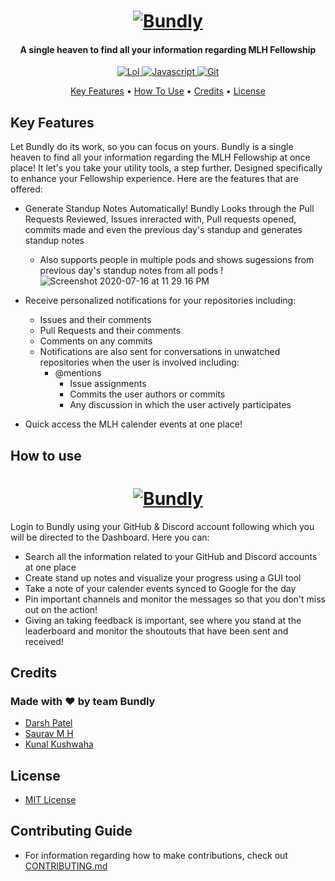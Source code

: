 
<h1 align="center">
  <a href="https://github.com/bundly/dash"><img src="https://user-images.githubusercontent.com/28642011/87392319-eb991d00-c5c9-11ea-9f78-5ffd0bc56b0a.png" alt="Bundly"></a>
</h1>

<h4 align="center">A single heaven to find all your information regarding MLH Fellowship</h4>

<p align="center">
  <a href="https://miro.medium.com/max/1240/0*6BJ4tCBLBO2M6JSS.jpg">
    <img src="https://forthebadge.com/images/badges/60-percent-of-the-time-works-every-time.svg"
         alt="Lol">
  </a>
  <a href="https://dev-to-uploads.s3.amazonaws.com/i/2xg59r17v72yvqfb3wu5.jpg">
    <img src="https://forthebadge.com/images/badges/made-with-javascript.svg"
         alt="Javascript">
  </a>
  <a href="https://github.com/bundly/dash">
    <img src="https://forthebadge.com/images/badges/uses-git.svg"
         alt="Git">
  </a>
</p>

<p align="center">
  <a href="#key-features">Key Features</a> •
  <a href="https://github.com/bundly/dash/blob/master/CONTRIBUTING.md">How To Use</a> •
  <a href="#credits">Credits</a> •
  <a href="https://github.com/bundly/dash/blob/master/LICENSE">License</a>
</p>

## Key Features
Let Bundly do its work, so you can focus on yours. 
Bundly is a single heaven to find all your information regarding the MLH Fellowship at once place!
It let's you take your utility tools, a step further. Designed specifically to enhance your Fellowship experience. 
Here are the features that are offered:

- Generate Standup Notes Automatically! Bundly Looks through the Pull Requests Reviewed, Issues inreracted with, Pull requests opened, commits made and even the previous day's standup and generates standup notes
  - Also supports people in multiple pods and shows sugessions from previous day's standup notes from all pods ! 
![Screenshot 2020-07-16 at 11 29 16 PM](https://user-images.githubusercontent.com/11258286/87705859-2cf11e80-c7bc-11ea-9827-8d92cab0c245.png)

-  Receive personalized notifications for your repositories including:
    - Issues and their comments
    - Pull Requests and their comments
    - Comments on any commits
    - Notifications are also sent for conversations in unwatched repositories when the user is involved including:
        - @mentions
          - Issue assignments
          - Commits the user authors or commits
          - Any discussion in which the user actively participates 
       
 - Quick access the MLH calender events at one place!

## How to use
<h1 align="center">
  <a href="https://github.com/bundly/dash"><img src="https://github.com/bundly/dash/blob/master/login.gif" alt="Bundly"></a>
</h1>

Login to Bundly using your GitHub & Discord account following which you will be directed to the Dashboard. 
Here you can:
- Search all the information related to your GitHub and Discord accounts at one place
- Create stand up notes and visualize your progress using a GUI tool
- Take a note of your calender events synced to Google for the day
- Pin important channels and monitor the messages so that you don't miss out on the action!
- Giving an taking feedback is important, see where you stand at the leaderboard and monitor the shoutouts that have been sent and received!  

## Credits
### Made with ❤️ by team Bundly
- [Darsh Patel](https://github.com/darshkpatel)
- [Saurav M H](https://github.com/sauravhiremath)
- [Kunal Kushwaha](https://github.com/kunal-kushwaha)

## License
- [MIT License](https://github.com/bundly/dash/blob/master/LICENSE)

## Contributing Guide
- For information regarding how to make contributions, check out [CONTRIBUTING.md](https://github.com/bundly/dash/blob/master/CONTRIBUTING.md)
